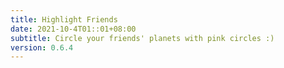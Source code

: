 ```yaml
---
title: Highlight Friends
date: 2021-10-4T01::01+08:00
subtitle: Circle your friends' planets with pink circles :) 
version: 0.6.4
---
```

